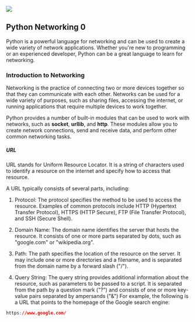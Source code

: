 <img src="https://pbs.twimg.com/media/EmaGH8mXMAQ6HE5.jpg">


## Python Networking 0
Python is a powerful language for networking and can be used to create a wide variety of network applications. Whether you're new to programming or an experienced developer, Python can be a great language to learn for networking.

### Introduction to Networking
Networking is the practice of connecting two or more devices together so that they can communicate with each other. Networks can be used for a wide variety of purposes, such as sharing files, accessing the internet, or running applications that require multiple devices to work together.

Python provides a number of built-in modules that can be used to work with networks, such as **socket**, **urllib**, and **http**. These modules allow you to create network connections, send and receive data, and perform other common networking tasks.

##### URL
URL stands for Uniform Resource Locator. It is a string of characters used to identify a resource on the internet and specify how to access that resource.

A URL typically consists of several parts, including:

1. Protocol: The protocol specifies the method to be used to access the resource. Examples of common protocols include HTTP (Hypertext Transfer Protocol), HTTPS (HTTP Secure), FTP (File Transfer Protocol), and SSH (Secure Shell).

2. Domain Name: The domain name identifies the server that hosts the resource. It consists of one or more parts separated by dots, such as "google.com" or "wikipedia.org".

3. Path: The path specifies the location of the resource on the server. It may include one or more directories and a filename, and is separated from the domain name by a forward slash ("/").

4. Query String: The query string provides additional information about the resource, such as parameters to be passed to a script. It is separated from the path by a question mark ("?") and consists of one or more key-value pairs separated by ampersands ("&")
For example, the following is a URL that points to the homepage of the Google search engine:
```css
https://www.google.com/
```

